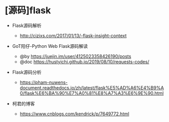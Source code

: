 # [源码]flask

- Flask源码解析 
    - http://cizixs.com/2017/01/13/-flask-insight-context

- GoT阳仔-Python Web Flask源码解读
  - @by https://juejin.im/user/4125023358426190/posts
  - @doc https://hustyichi.github.io/2019/08/10/requests-codes/

- Flask源码分析
  - https://pham-nuwens-document.readthedocs.io/zh/latest/flask%E5%AD%A6%E4%B9%A0/flask%E6%BA%90%E7%A0%81%E8%A7%A3%E6%9E%90.html

- 柯君的博客
  - https://www.cnblogs.com/kendrick/p/7649772.html